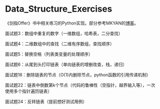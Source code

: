 # Data_Structure_Exercises

《剑指Offer》书中相关练习的Python实现。部分参考MKYAN的[博客](https://www.cnblogs.com/yanmk/p/9130681.html)。

面试题3：数组中重复的数字（一维数组，哈希表，二分查找）

面试题4：二维数组中的查找（二维有序数组，查找顺序）

面试题5：替换空格（列表类变量的处理顺序）

面试题6：从尾到头打印链表（单向链表的增删改查，栈，递归）

面试题18：删除链表的节点（O(1)内删除节点，python函数的引用传递机制）

面试题22：链表中倒数第k个节点（代码的鲁棒性（空指针，越界输入等），一次使用多个指针遍历链表）

面试题24：反转链表（提前想好测试用例）